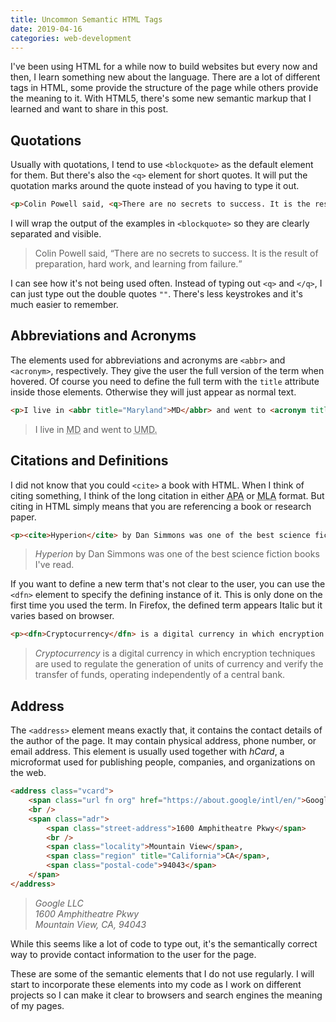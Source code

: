 ```yaml
---
title: Uncommon Semantic HTML Tags
date: 2019-04-16
categories: web-development
---
```


I've been using HTML for a while now to build websites but every now and then, I learn something new about the language. There are a lot of different tags in HTML, some provide the structure of the page while others provide the meaning to it. With HTML5, there's some new semantic markup that I learned and want to share in this post.

<!--more-->

## Quotations

Usually with quotations, I tend to use `<blockquote>` as the default element for them. But there's also the `<q>` element for short quotes. It will put the quotation marks around the quote instead of you having to type it out.

```html
<p>Colin Powell said, <q>There are no secrets to success. It is the result of preparation, hard work, and learning from failure.</q></p>
```

I will wrap the output of the examples in `<blockquote>` so they are clearly separated and visible.

<blockquote>
    <p>Colin Powell said, <q>There are no secrets to success. It is the result of preparation, hard work, and learning from failure.</q></p>
</blockquote>

I can see how it's not being used often. Instead of typing out `<q>` and `</q>`, I can just type out the double quotes `""`. There's less keystrokes and it's much easier to remember.

## Abbreviations and Acronyms

The elements used for abbreviations and acronyms are `<abbr>` and `<acronym>`, respectively. They give the user the full version of the term when hovered. Of course you need to define the full term with the `title` attribute inside those elements. Otherwise they will just appear as normal text.

```html
<p>I live in <abbr title="Maryland">MD</abbr> and went to <acronym title="University of Maryland">UMD.</acronym></p>
```

<blockquote>
    <p>I live in <abbr title="Maryland">MD</abbr> and went to <acronym title="University of Maryland">UMD.</acronym></p>
</blockquote>

## Citations and Definitions

I did not know that you could `<cite>` a book with HTML. When I think of citing something, I think of the long citation in either <acronym title="American Psychological Association">APA</acronym> or <acronym title="Modern Language Association">MLA</acronym> format. But citing in HTML simply means that you are referencing a book or research paper.

```html
<p><cite>Hyperion</cite> by Dan Simmons was one of the best science fiction books I've read.</p>
```

<blockquote>
    <p><cite>Hyperion</cite> by Dan Simmons was one of the best science fiction books I've read.</p>
</blockquote>

If you want to define a new term that's not clear to the user, you can use the `<dfn>` element to specify the defining instance of it. This is only done on the first time you used the term. In Firefox, the defined term appears Italic but it varies based on browser.

```html
<p><dfn>Cryptocurrency</dfn> is a digital currency in which encryption techniques are used to regulate the generation of units of currency and verify the transfer of funds, operating independently of a central bank.</p>
```

<blockquote>
    <p><dfn>Cryptocurrency</dfn> is a digital currency in which encryption techniques are used to regulate the generation of units of currency and verify the transfer of funds, operating independently of a central bank.</p>
</blockquote>

## Address

The `<address>` element means exactly that, it contains the contact details of the author of the page. It may contain physical address, phone number, or email address. This element is usually used together with <dfn>hCard</dfn>, a microformat used for publishing people, companies, and organizations on the web.

```html
<address class="vcard">
    <span class="url fn org" href="https://about.google/intl/en/">Google LLC</span>
    <br />
    <span class="adr">
        <span class="street-address">1600 Amphitheatre Pkwy</span>
        <br />
        <span class="locality">Mountain View</span>,
        <span class="region" title="California">CA</span>,
        <span class="postal-code">94043</span>
    </span>
</address>
```

<blockquote>
<address class="vcard">
    <span class="url fn org" href="https://about.google/intl/en/">Google LLC</span>
    <br />
    <span class="adr">
        <span class="street-address">1600 Amphitheatre Pkwy</span>
        <br />
        <span class="locality">Mountain View</span>,
        <span class="region" title="California">CA</span>,
        <span class="postal-code">94043</span>
    </span>
</address>
</blockquote>

While this seems like a lot of code to type out, it's the semantically correct way to provide contact information to the user for the page.

These are some of the semantic elements that I do not use regularly. I will start to incorporate these elements into my code as I work on different projects so I can make it clear to browsers and search engines the meaning of my pages.
